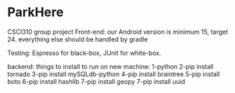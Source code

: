# ParkHere
CSCI310 group project
Front-end: our Android version is minimum 15, target 24.
everything else should be handled by gradle

Testing: Espresso for black-box, JUnit for white-box.

backend:
things to install to run on new machine:
1-python
2-pip install tornado
3-pip install mySQLdb-python
4-pip install braintree
5-pip install boto
6-pip install hashlib
7-pip install geopy
7-pip install uuid
